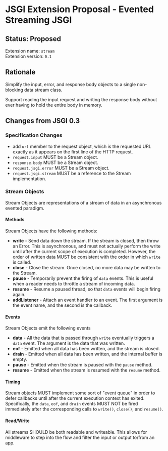 # JSGI Extension Proposal - Evented Streaming JSGI

## Status: Proposed

Extension name: `stream`  
Extension version: `0.1`

## Rationale

Simplify the input, error, and response body objects to a single non-blocking data stream class.

Support reading the input request and writing the response body without ever having to hold the entire body in memory.

## Changes from JSGI 0.3

### Specification Changes

* add `url` member to the request object, which is the requested URL exactly as it appears on the first line of the HTTP request.
* `request.input` MUST be a Stream object.
* `response.body` MUST be a Stream object.
* `request.jsgi.error` MUST be a Stream object.
* `request.jsgi.stream` MUST be a reference to the Stream implementation.

### Stream Objects

Stream Objects are representations of a stream of data in an asynchronous evented paradigm.

#### Methods

Stream Objects have the following methods:

* **write** - Send data down the stream.  If the stream is closed, then throw an Error.  This is asynchronous, and must not actually perform the write until after the current scope of execution is completed.  However, the order of written data MUST be consistent with the order in which `write` is called.
* **close** - Close the stream.  Once closed, no more data may be written to the Stream.
* **pause** - Temporarily prevent the firing of `data` events.  This is useful when a reader needs to throttle a stream of incoming data.
* **resume** - Resume a paused thread, so that `data` events will begin firing again.
* **addListener** - Attach an event handler to an event.  The first argument is the event name, and the second is the callback.

#### Events

Stream Objects emit the following events

* **data** - All the data that is passed through `write` eventually triggers a `data` event.  The argument is the data that was written.
* **eof** - Emitted when all data has been written, and the stream is closed.
* **drain** - Emitted when all data has been written, and the internal buffer is empty.
* **pause** - Emitted when the stream is paused with the `pause` method.
* **resume** - Emitted when the stream is resumed with the `resume` method.

#### Timing

Stream objects MUST implement some sort of "event queue" in order to defer callbacks until after the current execution context has exited.  Specifically, the `data`, `eof`, and `drain` events MUST NOT be fired immediately after the corresponding calls to `write()`, `close()`, and `resume()`.

#### Read/Write

All streams SHOULD be both readable and writeable.  This allows for middleware to step into the flow and filter the input or output to/from an app.

